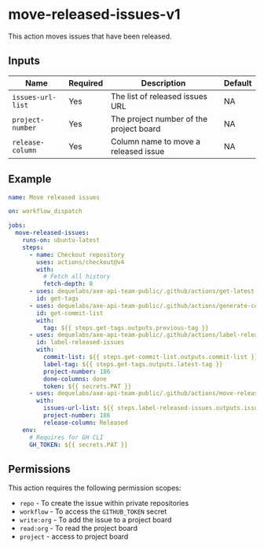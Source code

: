 # move-released-issues-v1

This action moves issues that have been released.

## Inputs

| Name              | Required | Description                             | Default |
| ----------------- | -------- | --------------------------------------- | ------- |
| `issues-url-list` | Yes      | The list of released issues URL         | NA      |
| `project-number`  | Yes      | The project number of the project board | NA      |
| `release-сolumn`  | Yes      | Column name to move a released issue    | NA      |

## Example

```yaml
name: Move released issues

on: workflow_dispatch

jobs:
  move-released-issues:
    runs-on: ubuntu-latest
    steps:
      - name: Checkout repository
        uses: actions/checkout@v4
        with:
          # Fetch all history
          fetch-depth: 0
      - uses: dequelabs/axe-api-team-public/.github/actions/get-latest-and-previous-tags-v1@main
        id: get-tags
      - uses: dequelabs/axe-api-team-public/.github/actions/generate-commit-list-v1@main
        id: get-commit-list
        with:
          tag: ${{ steps.get-tags.outputs.previous-tag }}
      - uses: dequelabs/axe-api-team-public/.github/actions/label-released-issues-v1@main
        id: label-released-issues
        with:
          commit-list: ${{ steps.get-commit-list.outputs.commit-list }}
          label-tag: ${{ steps.get-tags.outputs.latest-tag }}
          project-number: 186
          done-columns: done
          token: ${{ secrets.PAT }}
      - uses: dequelabs/axe-api-team-public/.github/actions/move-released-issues-v1@main
        with:
          issues-url-list: ${{ steps.label-released-issues.outputs.issue-urls }}
          project-number: 186
          release-column: Released
    env:
      # Requires for GH CLI
      GH_TOKEN: ${{ secrets.PAT }}
```

## Permissions

This action requires the following permission scopes:

- `repo` - To create the issue within private repositories
- `workflow` - To access the `GITHUB_TOKEN` secret
- `write:org` - To add the issue to a project board
- `read:org` - To read the project board
- `project` - access to project board
